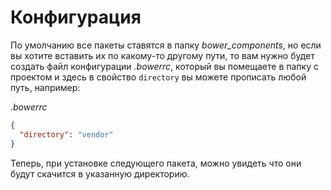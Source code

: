 # Конфигурация

По умолчанию все пакеты ставятся в папку *bower_components*, но если вы хотите вставить их по какому-то другому пути, то вам нужно будет создать файл конфигурации *.bowerrc*, который вы помещаете в папку с проектом и здесь в свойство `directory` вы можете прописать любой путь, например:

*.bowerrc*

```json
{
  "directory": "vendor"
}
```

Теперь, при установке следующего пакета, можно увидеть что они будут скачится в указанную директорию.